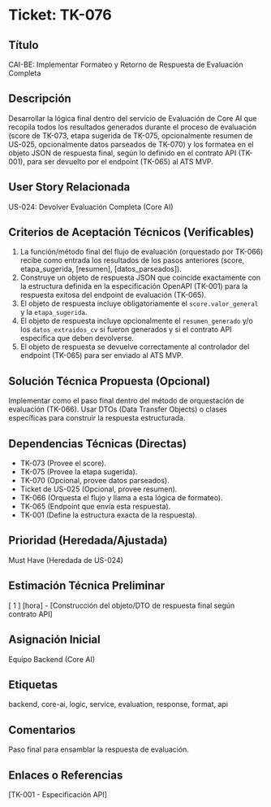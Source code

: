 # Ticket: TK-076

## Título
CAI-BE: Implementar Formateo y Retorno de Respuesta de Evaluación Completa

## Descripción
Desarrollar la lógica final dentro del servicio de Evaluación de Core AI que recopila todos los resultados generados durante el proceso de evaluación (score de TK-073, etapa sugerida de TK-075, opcionalmente resumen de US-025, opcionalmente datos parseados de TK-070) y los formatea en el objeto JSON de respuesta final, según lo definido en el contrato API (TK-001), para ser devuelto por el endpoint (TK-065) al ATS MVP.

## User Story Relacionada
US-024: Devolver Evaluación Completa (Core AI)

## Criterios de Aceptación Técnicos (Verificables)
1.  La función/método final del flujo de evaluación (orquestado por TK-066) recibe como entrada los resultados de los pasos anteriores (score, etapa_sugerida, [resumen], [datos_parseados]).
2.  Construye un objeto de respuesta JSON que coincide exactamente con la estructura definida en la especificación OpenAPI (TK-001) para la respuesta exitosa del endpoint de evaluación (TK-065).
3.  El objeto de respuesta incluye obligatoriamente el `score.valor_general` y la `etapa_sugerida`.
4.  El objeto de respuesta incluye opcionalmente el `resumen_generado` y/o los `datos_extraidos_cv` si fueron generados y si el contrato API especifica que deben devolverse.
5.  El objeto de respuesta se devuelve correctamente al controlador del endpoint (TK-065) para ser enviado al ATS MVP.

## Solución Técnica Propuesta (Opcional)
Implementar como el paso final dentro del método de orquestación de evaluación (TK-066). Usar DTOs (Data Transfer Objects) o clases específicas para construir la respuesta estructurada.

## Dependencias Técnicas (Directas)
* TK-073 (Provee el score).
* TK-075 (Provee la etapa sugerida).
* TK-070 (Opcional, provee datos parseados).
* Ticket de US-025 (Opcional, provee resumen).
* TK-066 (Orquesta el flujo y llama a esta lógica de formateo).
* TK-065 (Endpoint que envía esta respuesta).
* TK-001 (Define la estructura exacta de la respuesta).

## Prioridad (Heredada/Ajustada)
Must Have (Heredada de US-024)

## Estimación Técnica Preliminar
[ 1 ] [hora] - [Construcción del objeto/DTO de respuesta final según contrato API]

## Asignación Inicial
Equipo Backend (Core AI)

## Etiquetas
backend, core-ai, logic, service, evaluation, response, format, api

## Comentarios
Paso final para ensamblar la respuesta de evaluación.

## Enlaces o Referencias
[TK-001 - Especificación API]